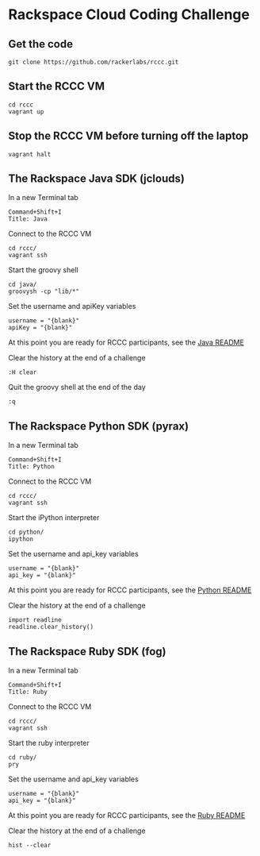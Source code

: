 # Rackspace Cloud Coding Challenge

## Get the code

    git clone https://github.com/rackerlabs/rccc.git

## Start the RCCC VM

    cd rccc
    vagrant up

## Stop the RCCC VM before turning off the laptop

    vagrant halt

## The Rackspace Java SDK (jclouds)

In a new Terminal tab

    Command+Shift+I
    Title: Java

Connect to the RCCC VM

    cd rccc/
    vagrant ssh

Start the groovy shell

    cd java/
    groovysh -cp "lib/*"

Set the username and apiKey variables

    username = "{blank}"
    apiKey = "{blank}"

At this point you are ready for RCCC participants, see the [Java README](java/README.md)

Clear the history at the end of a challenge

    :H clear

Quit the groovy shell at the end of the day

    :q

## The Rackspace Python SDK (pyrax)

In a new Terminal tab

    Command+Shift+I
    Title: Python

Connect to the RCCC VM

    cd rccc/
    vagrant ssh

Start the iPython interpreter

    cd python/
    ipython

Set the username and api_key variables

    username = "{blank}"
    api_key = "{blank}"

At this point you are ready for RCCC participants, see the [Python README](python/README.md)

Clear the history at the end of a challenge

    import readline
    readline.clear_history()

## The Rackspace Ruby SDK (fog)

In a new Terminal tab

    Command+Shift+I
    Title: Ruby

Connect to the RCCC VM

    cd rccc/
    vagrant ssh

Start the ruby interpreter

    cd ruby/
    pry

Set the username and api_key variables

    username = "{blank}"
    api_key = "{blank}"

At this point you are ready for RCCC participants, see the [Ruby README](ruby/README.md)

Clear the history at the end of a challenge

    hist --clear
